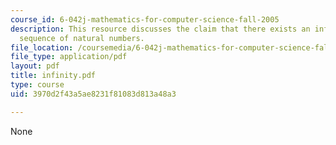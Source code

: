 ```yaml
---
course_id: 6-042j-mathematics-for-computer-science-fall-2005
description: This resource discusses the claim that there exists an infinite decreasing
  sequence of natural numbers.
file_location: /coursemedia/6-042j-mathematics-for-computer-science-fall-2005/3970d2f43a5ae8231f81083d813a48a3_infinity.pdf
file_type: application/pdf
layout: pdf
title: infinity.pdf
type: course
uid: 3970d2f43a5ae8231f81083d813a48a3

---
```

None
